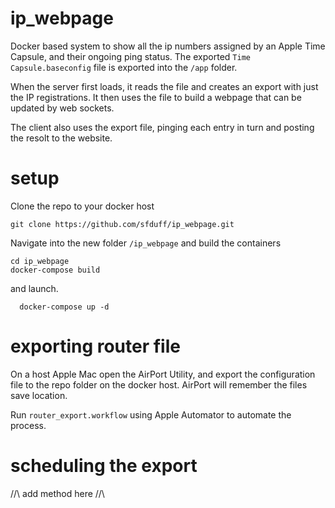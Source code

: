 # ip_webpage

Docker based system to show all the ip numbers assigned by an Apple Time Capsule, and their ongoing ping status.
The exported `Time Capsule.baseconfig` file is exported into the `/app` folder.

When the server first loads, it reads the file and creates an export with just the IP registrations.
It then uses the file to build a webpage that can be updated by web sockets.

The client also uses the export file, pinging each entry in turn and posting the resolt to the website.

# setup

Clone the repo to your docker host
  ```
  git clone https://github.com/sfduff/ip_webpage.git
  ```
Navigate into the new folder `/ip_webpage` and build the containers
  ```
  cd ip_webpage
  docker-compose build
  ```
and launch.
```
  docker-compose up -d
```

# exporting router file

On a host Apple Mac open the AirPort Utility, and export the configuration file to the repo folder on the docker host.  AirPort will remember the files save location.

Run `router_export.workflow` using Apple Automator to automate the process.

# scheduling the export

/\/\ add method here /\/\

